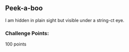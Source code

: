 ## **Peek-a-boo**
I am hidden in plain sight but visible under a string-ct eye.

### Challenge Points: 
100 points
